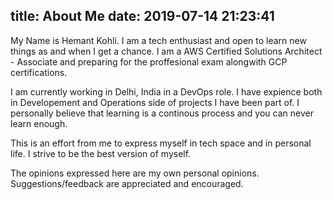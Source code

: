 title: About Me
date: 2019-07-14 21:23:41
---
My Name is Hemant Kohli. I am a tech enthusiast and open to learn new things as and when I get a chance. I am a AWS Certified Solutions Architect - Associate and preparing for the proffesional exam alongwith GCP certifications.

I am currently working in Delhi, India in a DevOps role. I have expience both in Developement and Operations side of projects I have been part of. I personally believe that learning is a continous process and you can never learn enough.

This is an effort from me to express myself in tech space and in personal life. I strive to be the best version of myself. 

The opinions expressed here are my own personal opinions. Suggestions/feedback are appreciated and encouraged.

